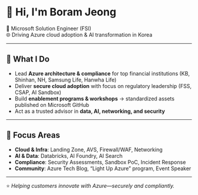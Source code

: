 # 👋 Hi, I'm Boram Jeong

💼 Microsoft Solution Engineer (FSI)  
🌐 Driving Azure cloud adoption & AI transformation in Korea

---

## 🚀 What I Do
- Lead **Azure architecture & compliance** for top financial institutions (KB, Shinhan, NH, Samsung Life, Hanwha Life)  
- Deliver **secure cloud adoption** with focus on regulatory leadership (FSS, CSAP, AI Sandbox)  
- Build **enablement programs & workshops** → standardized assets published on Microsoft GitHub  
- Act as a trusted advisor in **data, AI, networking, and security**

---

## 🔧 Focus Areas
- **Cloud & Infra**: Landing Zone, AVS, Firewall/WAF, Networking  
- **AI & Data**: Databricks, AI Foundry, AI Search  
- **Compliance**: Security Assessments, Sandbox PoC, Incident Response  
- **Community**: Azure Tech Blog, “Light Up Azure” program, Event Speaker  

---

⭐ *Helping customers innovate with Azure—securely and compliantly.*  
